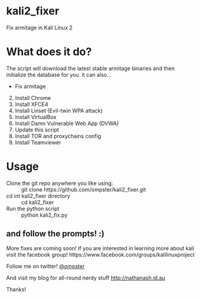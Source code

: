 # kali2_fixer
Fix armitage in Kali Linux 2

# What does it do?
The script will download the latest stable armitage binaries and then initialize the database for you. it can also...
- Fix armitage
2. Install Chrome
3. Install XFCE4
4. Install Linset (Evil-twin WPA attack)
5. Install VirtualBox
6. Install Damn Vulnerable Web App (DVWA)
7. Update this script
8. Install TOR and proxychains config
9. Install Teamviewer



# Usage
<dl>
 <dt>Clone the git repo anywhere you like using: </dt>
 <dd>git clone https://github.com/ompster/kali2_fixer.git</dd>

<dt>cd int kali2_fixer directory</dt>
<dd>cd kali2_fixer</dd>

<dt>Run the python script</dt>
<dd>python kali2_fix.py</dd>

<h2>and follow the prompts! :)</h2>
</dl>
More fixes are coming soon! 
if you are interested in learning more about kali visit the facebook group!
https://www.facebook.com/groups/kalilinuxproject

Follow me on twitter!
<a href="https://twitter.com/ompster"> @ompster </a>

And visit my blog for all-round nerdy stuff
http://nathanash.id.au

Thanks!

